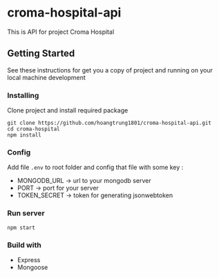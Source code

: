 # croma-hospital-api
This is API for project Croma Hospital

## Getting Started
See these instructions for get you a copy of project and running on your local machine development

### Installing
Clone project and install required package
```
git clone https://github.com/hoangtrung1801/croma-hospital-api.git
cd croma-hospital
npm install
```

### Config
Add file <code>.env</code> to root folder and config that file with some key :
+ MONGODB_URL -> url to your mongodb server
+ PORT -> port for your server
+ TOKEN_SECRET -> token for generating jsonwebtoken

### Run server
```
npm start
```

### Build with
+ Express
+ Mongoose
